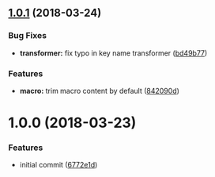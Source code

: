 <a name="1.0.1"></a>
## [1.0.1](https://github.com/poppinss/remark-macro/compare/v1.0.0...v1.0.1) (2018-03-24)


### Bug Fixes

* **transformer:** fix typo in key name transformer ([bd49b77](https://github.com/poppinss/remark-macro/commit/bd49b77))


### Features

* **macro:** trim macro content by default ([842090d](https://github.com/poppinss/remark-macro/commit/842090d))



<a name="1.0.0"></a>
# 1.0.0 (2018-03-23)


### Features

* initial commit ([6772e1d](https://github.com/poppinss/remark-macro/commit/6772e1d))



